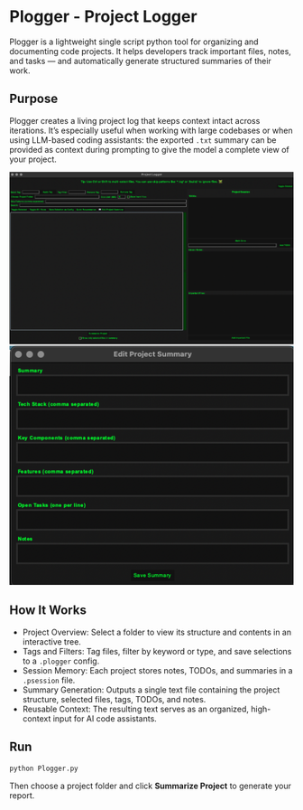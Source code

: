 # Plogger - Project Logger

Plogger is a lightweight single script python tool for organizing and documenting code projects. It helps developers track important files, notes, and tasks — and automatically generate structured summaries of their work.

## Purpose

Plogger creates a living project log that keeps context intact across iterations. It’s especially useful when working with large codebases or when using LLM-based coding assistants: the exported `.txt` summary can be provided as context during prompting to give the model a complete view of your project.

<p align="center">
  <img src="./ploggerapp.png" width="600">
  <img src="./ploggersummary.png" width="600">
</p>

## How It Works

- Project Overview: Select a folder to view its structure and contents in an interactive tree.  
- Tags and Filters: Tag files, filter by keyword or type, and save selections to a `.plogger` config.  
- Session Memory: Each project stores notes, TODOs, and summaries in a `.psession` file.  
- Summary Generation: Outputs a single text file containing the project structure, selected files, tags, TODOs, and notes.  
- Reusable Context: The resulting text serves as an organized, high-context input for AI code assistants.

## Run

```bash
python Plogger.py
```

Then choose a project folder and click **Summarize Project** to generate your report.
